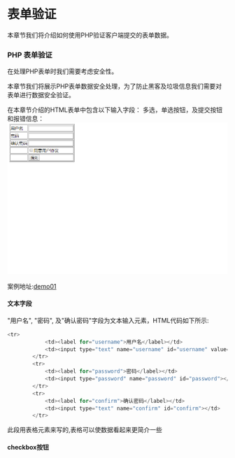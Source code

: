 # 表单验证
本章节我们将介绍如何使用PHP验证客户端提交的表单数据。

### PHP 表单验证
在处理PHP表单时我们需要考虑安全性。

本章节我们将展示PHP表单数据安全处理，为了防止黑客及垃圾信息我们需要对表单进行数据安全验证。

在本章节介绍的HTML表单中包含以下输入字段： 多选，单选按钮，及提交按钮和报错信息：
![images](../images/0303_img.png)

案例地址:[demo01](https://github.com/xiaozhoulee/php_example/blob/master/03-%E8%A1%A8%E5%8D%95/%E7%AC%AC04%E8%8A%82%EF%BC%9A%E7%BB%A7%E6%89%BF/demo01/register.php)

#### 文本字段
"用户名", "密码", 及"确认密码"字段为文本输入元素，HTML代码如下所示:
``` php
<tr>
            <td><label for="username">用户名</label></td>
            <td><input type="text" name="username" id="username" value="<?php echo isset($_POST['username']) ? $_POST['username'] : ''; ?>"></td>
        </tr>
        <tr>
            <td><label for="password">密码</label></td>
            <td><input type="password" name="password" id="password"></td>
        </tr>
        <tr>
            <td><label for="confirm">确认密码</label></td>
            <td><input type="text" name="confirm" id="confirm"></td>
        </tr>
```

此段用表格元素来写的,表格可以使数据看起来更简介一些

#### checkbox按钮

``` php

```